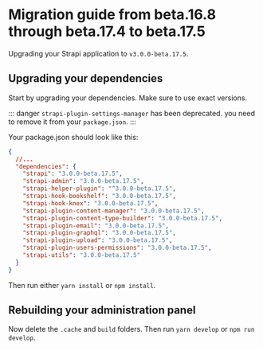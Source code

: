 # Migration guide from beta.16.8 through beta.17.4 to beta.17.5

Upgrading your Strapi application to `v3.0.0-beta.17.5`.

## Upgrading your dependencies

Start by upgrading your dependencies. Make sure to use exact versions.

::: danger
`strapi-plugin-settings-manager` has been deprecated. you need to remove it from your `package.json`.
:::

Your package.json should look like this:

```json
{
  //...
  "dependencies": {
    "strapi": "3.0.0-beta.17.5",
    "strapi-admin": "3.0.0-beta.17.5",
    "strapi-helper-plugin": "^3.0.0-beta.17.5",
    "strapi-hook-bookshelf": "3.0.0-beta.17.5",
    "strapi-hook-knex": "3.0.0-beta.17.5",
    "strapi-plugin-content-manager": "3.0.0-beta.17.5",
    "strapi-plugin-content-type-builder": "3.0.0-beta.17.5",
    "strapi-plugin-email": "3.0.0-beta.17.5",
    "strapi-plugin-graphql": "3.0.0-beta.17.5",
    "strapi-plugin-upload": "3.0.0-beta.17.5",
    "strapi-plugin-users-permissions": "3.0.0-beta.17.5",
    "strapi-utils": "3.0.0-beta.17.5"
  }
}
```

Then run either `yarn install` or `npm install`.

## Rebuilding your administration panel

Now delete the `.cache` and `build` folders. Then run `yarn develop` or `npm run develop`.
